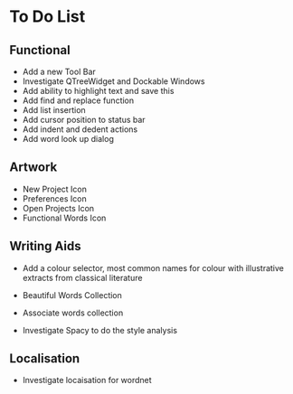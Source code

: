 # To Do List


## Functional

- Add a new Tool Bar
- Investigate QTreeWidget and Dockable Windows
- Add ability to highlight text and save this
- Add find and replace function
- Add list insertion
- Add cursor position to status bar
- Add indent and dedent actions
- Add word look up dialog

## Artwork

- New Project Icon
- Preferences Icon
- Open Projects Icon
- Functional Words Icon
## Writing Aids

- Add a colour selector, most common names for colour with illustrative extracts from classical literature
- Beautiful Words Collection
- Associate words collection

- Investigate Spacy to do the style analysis

## Localisation
- Investigate locaisation for wordnet